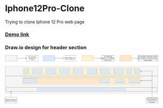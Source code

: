 # Iphone12Pro-Clone
Trying to clone Iphone 12 Pro web page

### [Demo link](https://ashwary-jharbade.github.io/Iphone12Pro-Clone/)

### Draw.io design for header section
![Iphone 12 Pro header section design](https://raw.githubusercontent.com/Ashwary-Jharbade/Iphone12Pro-Clone/main/assets/draw.io/Iphone12Pro__header/Iphone12Pro__Header__Draw.io.png)
